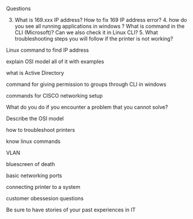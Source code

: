 
Questions

3. What is 169.xxx IP address? How to fix 169 IP address error? 4. how do you see all running applications in windows ? What is command in the CLI (Microsoft)? Can we also check it in Linux CLI? 5. What troubleshooting steps you will follow if the printer is not working?

Linux command to find IP address

explain OSI model all of it with examples

what is Active Directory

command for giving permission to groups through CLI in windows

commands for CISCO networking setup

What do you do if you encounter a problem that you cannot solve?

Describe the OSI model

how to troubleshoot printers

know linux commands

VLAN

bluescreen of death

basic networking ports

connecting printer to a system

customer obessesion questions

Be sure to have stories of your past experiences in IT